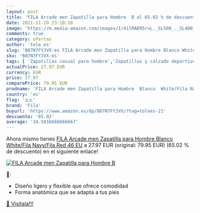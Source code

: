 ```yaml
---
layout: post
title: 'FILA Arcade men Zapatilla para Hombre  B al 65.02 % de descuento'
date: 2021-11-20 23:10:18
image: 'https://m.media-amazon.com/images/I/41lMAB95rvL._SL500_._SL400_.jpg'
comments: true
category: ofertas
author: 'tole.es'
slug: 'B07N7FYJVX-es FILA Arcade men Zapatilla para Hombre Blanco White/Fila...'
sku: 'B07N7FYJVX-es'
tags: [ 'Zapatillas casual para hombre','Zapatillas y calzado deportivo para hombre','Zapatos','Zapatos para hombre','Zapatos y complementos','fila','zapatilla', ]
actualPrice: 27.97 EUR
currency: EUR
price: 27.97
comparePrice: 79.95 EUR
prodname: 'FILA Arcade men Zapatilla para Hombre  Blanco  White/Fila Navy/Fila Red   46 EU'
country: 'es'
flag: '🇪🇸'
brand: 'Fila'
buyurl: 'https://www.amazon.es/dp/B07N7FYJVX/?tag=tolees-21'
descuento: '65.02'
average: '34.5816666666667'
---
```


Ahora mismo tienes [FILA Arcade men Zapatilla para Hombre  Blanco  White/Fila Navy/Fila Red   46 EU](https://www.amazon.es/dp/B07N7FYJVX/?tag=tolees-21) a 27.97 EUR (original: 79.95 EUR) (65.02 %  de descuento) en el siguiente enlace!

[![FILA Arcade men Zapatilla para Hombre  B](https://m.media-amazon.com/images/I/41lMAB95rvL._SL500_._SL400_.jpg)](https://www.amazon.es/dp/B07N7FYJVX/?tag=tolees-21)

🔎:

- Diseño ligero y flexible que ofrece comodidad
- Forma anatómica que se adapta a tus pies

[🛒 Visítala!!!](https://www.amazon.es/dp/B07N7FYJVX/?tag=tolees-21)
